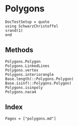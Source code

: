# Polygons

```@meta
DocTestSetup = quote
using SchwarzChristoffel
srand(1)
end
```
## Methods

```@docs
Polygons.Polygon
Polygons.LinkedLines
Polygons.vertex
Polygons.interiorangle
Base.length(::Polygons.Polygon)
Base.isinf(::Polygons.Polygon)
Polygons.isinpoly
Polygons.naca4
```

## Index

```@index
Pages = ["polygons.md"]
```
